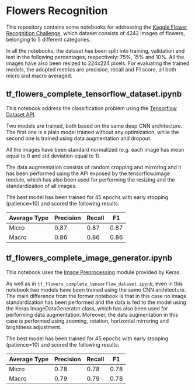 # Flowers Recognition

This repository contains some notebooks for addressing the [Kaggle Flower Recognition Challenge](https://www.kaggle.com/alxmamaev/flowers-recognition), which dataset consists of 4242 images of flowers, belonging to 5 different categories.

In all the notebooks, the dataset has been split into training, validation and test in the following percentages, respectively: 75%, 15% and 10%. All the images have also been resized to 224x224 pixels. For evaluating the trained models, the adopted metrics are precision, recall and F1 score, all both micro and macro averaged. 

## tf_flowers_complete_tensorflow_dataset.ipynb
This notebook address the classification problem using the  [Tensorflow Dataset API](https://tensorflow.google.cn/api_docs/python/tf/data/Dataset?version=stable). 

Two models are trained, both based on the same deep CNN architecture. The first one is a plain model trained without
any optimization, while the second one is trained using data augmentation and dropout. 

All the images have been standard normalized (e.g. each image has mean equal to 0 and std deviation equal to 1).

The data augmentation consists of random cropping and mirroring and it has been performed using the API exposed by the tensorflow.image module, which has also been used for performing the resizing and the standardization of all images.

The best model has been trained for 45 epochs with early stopping (patience=10) and scored the following results: 

|Average Type |Precision |Recall |F1
|--- |--- |--- |---
|Micro|0.87|0.87|0.87
|Macro|0.86|0.86|0.86





## tf_flowers_complete_image_generator.ipynb
This notebook uses the [Image Preprocessing](https://keras.io/preprocessing/image/) module provided by Keras. 

As well as in ``tf_flowers_complete_tensorflow_dataset.ipynb``, even in this notebook two models have been trained using the same CNN architecture. The main difference from the former notebook is that in this case no image standardization has been performed and the data is fed to the model using the Keras ImageDataGenerator class, which has also been used for performing data augmentation. Moreover, the data augmentation in this case is performed using zooming, rotation, horizontal mirroring and brightness adjustment. 

The best model has been trained for 45 epochs with early stopping (patience=10) and scored the following results: 

|Average Type |Precision |Recall |F1
|--- |--- |--- |---
|Micro|0.78|0.78|0.78
|Macro|0.79|0.79|0.78
